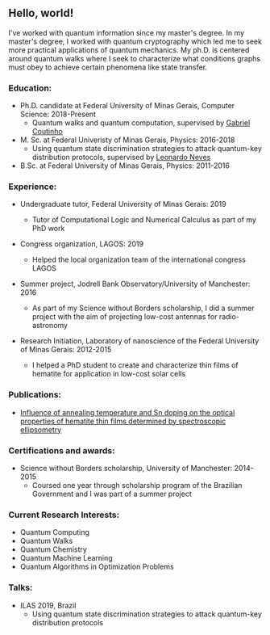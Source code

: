 ## Hello, world!

I've worked with quantum information since my master's degree. In my master's degree, I worked with quantum cryptography which led me to seek more practical applications of quantum mechanics. My ph.D. is centered around quantum walks where I seek to characterize what conditions graphs must obey to achieve certain phenomena like state transfer.

### Education:

* Ph.D. candidate at Federal University of Minas Gerais, Computer Science: 2018-Present
  * Quantum walks and quantum computation, supervised by [Gabriel Coutinho](https://homepages.dcc.ufmg.br/~gabriel/)
* M. Sc. at Federal Univeristy of Minas Gerais, Physics: 2016-2018
  * Using quantum state discrimination strategies to attack quantum-key distribution protocols, supervised by [Leonardo Neves](http://lattes.cnpq.br/0525343899407081)
* B.Sc. at Federal University of Minas Gerais, Physics: 2011-2016


### Experience:

* Undergraduate tutor, Federal University of Minas Gerais: 2019
  * Tutor of Computational Logic and Numerical Calculus as part of my PhD work

* Congress organization, LAGOS: 2019 
  * Helped the local organization team of the international congress LAGOS

* Summer project, Jodrell Bank Observatory/University of Manchester: 2016
  * As part of my Science without Borders scholarship, I did a summer project with the aim of projecting low-cost antennas for radio-astronomy

* Research Initiation, Laboratory of nanoscience of the Federal University of Minas Gerais: 2012-2015
  * I helped a PhD student to create and characterize thin films of hematite for application in low-cost solar cells

### Publications:

* [Influence of annealing temperature and Sn doping on the optical properties of hematite thin films determined by spectroscopic ellipsometry](https://aip.scitation.org/doi/abs/10.1063/1.4954315)

### Certifications and awards:

* Science without Borders scholarship, University of Manchester: 2014-2015
  * Coursed one year through scholarship program of the Brazilian Government and I was part of a summer project

### Current Research Interests:

* Quantum Computing
 * Quantum Walks
 * Quantum Chemistry
 * Quantum Machine Learning
 * Quantum Algorithms in Optimization Problems

### Talks:

* ILAS 2019, Brazil
  *  Using quantum state discrimination strategies to attack quantum-key distribution protocols
